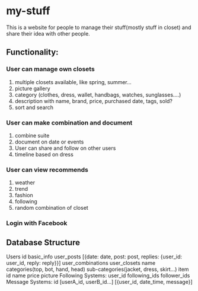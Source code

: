 # my-stuff
This is a website for people to manage their stuff(mostly stuff in closet) and share their idea with other people.
## Functionality:
### User can manage own closets 
1. multiple closets available, like spring, summer...  
2. picture gallery  
3. category (clothes, dress, wallet, handbags, watches, sunglasses….)  
4. description with name, brand, price, purchased date, tags, sold?  
5. sort and search  

### User can make combination and document  
1. combine suite  
2. document on date or events  
3. User can share and follow on other users  
4. timeline based on dress  

### User can view recommends  
1. weather  
2. trend  
3. fashion  
4. following  
5. random combination of closet  

### Login with Facebook  

## Database Structure
Users
id
basic_info
user_posts
[{date: date, post: post, replies: {user_id: user_id, reply: reply}}]
user_combinations
user_closets
name
categories(top, bot, hand, head)
sub-categories(jacket, dress, skirt…)
item
id
name
price
picture
Following Systems:
user_id
following_ids
follower_ids
Message Systems:
id
[userA_id, userB_id...]
[{user_id, date_time, message}]
